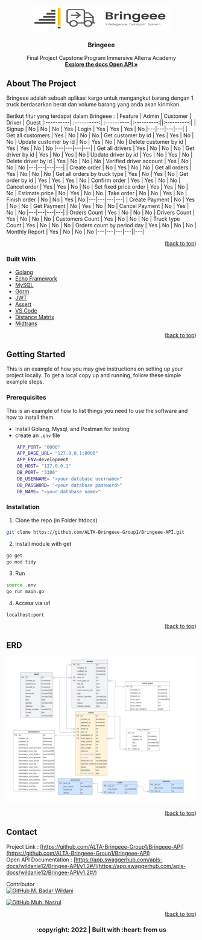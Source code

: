 <div id="top"></div>

<!-- PROJECT LOGO -->
<br/>
<div align="center">
<!--  mengarah ke repo  -->
  <a href="https://github.com/ALTA-Bringeee-Group1/Bringeee-API">
    <img src="images/Logo.png" width="365" height="70">
  </a>

  <h3 align="center">Bringeee</h3>

  <p align="center">
    Final Project Capstone Program Immersive Alterra Academy
    <br />
    <a href="https://app.swaggerhub.com/apis-docs/wildanie12/Bringee-API/v1.2#/"><strong>Explore the docs Open API »</strong></a>
    <br />
  </p>
</div>

<!-- ABOUT THE PROJECT -->
## About The Project 

Bringeee adalah sebuah aplikasi kargo untuk mengangkut barang dengan 1 truck berdasarkan berat dan volume barang yang anda akan kirimkan.

Berikut fitur yang terdapat dalam Bringeee :
| Feature | Admin | Customer | Driver | Guest
|:----------| :----------:| :----------:|:----------:||:----------:|
| Signup | No | No | No | Yes
| Login | Yes | Yes | Yes | No
|---|---|---|---|
| Get all customers | Yes | No | No | No
| Get customer by id | Yes | Yes | No | No
| Update customer by id | No | Yes | No | No
| Delete customer by id | Yes | Yes | No | No
|---|---|---|---|
| Get all drivers | Yes | No | No | No
| Get driver by id | Yes | No | Yes | No
| Update driver by id | Yes | No | Yes | No
| Delete driver by id | Yes | No | No | No
| Verified driver account | Yes | No | No | No
|---|---|---|---|
| Create order | No | Yes | No | No
| Get all orders | Yes | No | No | No
| Get all orders by truck type | Yes | No | Yes | No
| Get order by id | Yes | Yes | Yes | No
| Confirm order | Yes | Yes | No | No
| Cancel order | Yes | Yes | No | No
| Set fixed price order | Yes | Yes | No | No
| Estimate price | No | Yes | No | No
| Take order | No | No | Yes | No
| Finish order | No | No | Yes | No
|---|---|---|---|
| Create Payment | No | Yes | No | No
| Get Payment | No | Yes | No | No
| Cancel Payment | No | Yes | No | No
|---|---|---|---|
| Orders Count | Yes | No | No | No
| Drivers Count | Yes | No | No | No
| Customers Count | Yes | No | No | No
| Truck type Count | Yes | No | No | No
| Orders count by period day | Yes | No | No | No
| Monthly Report | Yes | No | No | No
|---|---|---|---||---|

<p align="right">(<a href="#top">back to top</a>)</p>

### Built With

- [Golang](https://golang.org/)
- [Echo Framework](https://echo.labstack.com/)
- [MySQL](https://www.mysql.com/)
- [Gorm](https://gorm.io/)
- [JWT](https://echo.labstack.com/cookbook/jwt)
- [Assert](https://pkg.go.dev/github.com/stretchr/testify/assert)
- [VS Code](https://code.visualstudio.com/)
- [Distance Matrix](https://www.distancematrixapi.com/)
- [Midtrans](https://www.midtrans.com/)

<p align="right">(<a href="#top">back to top</a>)</p>

<!-- GETTING STARTED -->
## Getting Started

This is an example of how you may give instructions on setting up your project locally.
To get a local copy up and running, follow these simple example steps.

### Prerequisites

This is an example of how to list things you need to use the software and how to install them.
* Install Golang, Mysql, and Postman for testing
* create an `.env` file

```bash
    APP_PORT= "8000"
    APP_BASE_URL= "127.0.0.1:8000"
    APP_ENV=development 
    DB_HOST= "127.0.0.1"
    DB_PORT= "3306"
    DB_USERNAME= "<your database username>"
    DB_PASSWORD= "<your database password>"
    DB_NAME= "<your database name>"
```

### Installation

1. Clone the repo (in Folder htdocs)
```sh
git clone https://github.com/ALTA-Bringeee-Group1/Bringeee-API.git
```
2. Install module with get
```sh
go get
go mod tidy
```
3. Run
```sh
source .env
go run main.go
```
4. Access via url
```JS
localhost:port
```
<p align="right">(<a href="#top">back to top</a>)</p>

## ERD
<img src="images/erd.png">
<p align="right">(<a href="#top">back to top</a>)</p>

<!-- CONTACT -->
## Contact

Project Link : [https://github.com/ALTA-Bringeee-Group1/Bringeee-API](https://github.com/ALTA-Bringeee-Group1/Bringeee-API)<br/>
Open API Documentation : [https://app.swaggerhub.com/apis-docs/wildanie12/Bringee-API/v1.2#/](https://app.swaggerhub.com/apis-docs/wildanie12/Bringee-API/v1.2#/)&nbsp;

<!-- :heart: -->
<!-- CONTRIBUTOR -->
Contributor :
<br>
[![GitHub M. Badar Wildani](https://img.shields.io/github/followers/wildanie12?label=follow&style=social)](https://github.com/wildanie12)

[![GitHub Muh. Nasrul](https://img.shields.io/github/followers/mnasruls?label=follow&style=social)](https://github.com/mnasruls)

<p align="right">(<a href="#top">back to top</a>)</p>
<h3>
<p align="center">:copyright: 2022 | Built with :heart: from us</p>
</h3>
<!-- end -->